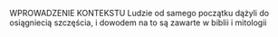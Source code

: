 WPROWADZENIE KONTEKSTU
Ludzie od samego początku dążyli do osiągniecią szczęścia, i dowodem na to są zawarte w biblii i mitologii